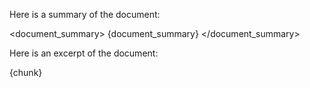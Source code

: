 Here is a summary of the document:

<document_summary>
{document_summary}
</document_summary>

Here is an excerpt of the document:

<chunk>
{chunk}
</chunk>